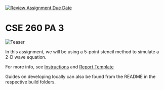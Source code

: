 [![Review Assignment Due Date](https://classroom.github.com/assets/deadline-readme-button-22041afd0340ce965d47ae6ef1cefeee28c7c493a6346c4f15d667ab976d596c.svg)](https://classroom.github.com/a/sAogiREK)
# CSE 260 PA 3

![Teaser](outputs/gnuplot_2x2.png)

In this assignment, we will be using a 5-point stencil method to simulate a 2-D wave equation.

For more info, see [Instructions](https://docs.google.com/document/d/11XZV6gJWFXxEpant2XilD0wG-7OfOL5A8DMzkMDkRpY/)
and [Report Template](https://docs.google.com/document/d/1LCQd5IVaqo4EgJMivg0LP08k_sa8xVvMJRIpLLcqTTM/)

Guides on developing locally can also be found from the README in the respective build folders.